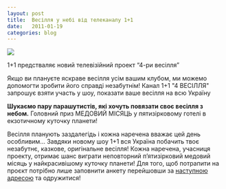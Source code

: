 ```yaml
---
layout: post
title:  Весілля у небі від телеканалу 1+1
date:   2011-01-19
categories: blog
---
```


![]({{site.baseurl}}/img/posts/1+1.jpg)

1+1 предстваляє новий телевізійний проект “4-ри весілля”

Якщо ви плануєте яскраве весілля усім вашим клубом, ми можемо допомогти зробити його справді незабутнім! Канал 1+1 "4 ВЕСІЛЛЯ" запрошує взяти участь у шоу, показати ваше весілля на всю Україну

**Шукаємо пару парашутистів, які хочуть повязати своє весілля з небом.** Головний приз МЕДОВИЙ МІСЯЦЬ у пятизірковому готелі в екзотичному куточку планети!

Весілля планують заздалегідь і кожна наречена вважає цей день особливим… Завдяки новому шоу 1+1 вся Україна побачить твоє незабутнє, казкове, оригінальне весілля! Кожна наречена, учасниця проекту, отримає шанс виграти неповторний п’ятизірковий медовий місяць у найкрасивішому куточку планети! Для того, щоб потрапити на проєкт потрібно лише заповнити анкету перейшовши за [наступною адресою](http://www.1plus1.ua/casting/svadba/) та одружитися!
